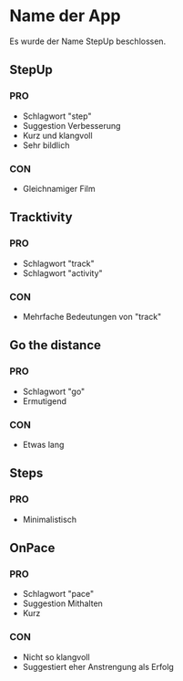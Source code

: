 # Name der App
Es wurde der Name StepUp beschlossen.

## StepUp
### PRO
+ Schlagwort "step"
+ Suggestion Verbesserung
+ Kurz und klangvoll
+ Sehr bildlich
### CON
- Gleichnamiger Film

## Tracktivity
### PRO
+ Schlagwort "track"
+ Schlagwort "activity"
### CON
- Mehrfache Bedeutungen von "track"

## Go the distance
### PRO
+ Schlagwort "go"
+ Ermutigend
### CON
- Etwas lang

## Steps
### PRO
+ Minimalistisch

## OnPace
### PRO
+ Schlagwort "pace"
+ Suggestion Mithalten
+ Kurz
### CON
- Nicht so klangvoll
- Suggestiert eher Anstrengung als Erfolg
